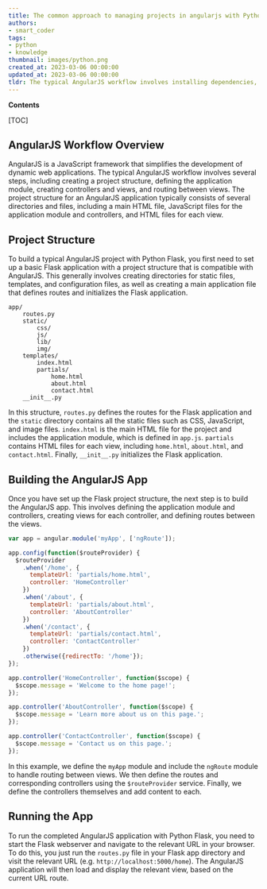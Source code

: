 ```yaml
---
title: The common approach to managing projects in angularjs with Python flask and the associated workflow
authors:
- smart_coder
tags:
- python
- knowledge
thumbnail: images/python.png
created_at: 2023-03-06 00:00:00
updated_at: 2023-03-06 00:00:00
tldr: The typical AngularJS workflow involves installing dependencies, setting up routing, designing and implementing views, and integrating with a Python Flask backend using RESTful APIs.
---
```


**Contents**

[TOC]

## AngularJS Workflow Overview

AngularJS is a JavaScript framework that simplifies the development of dynamic web applications. The typical AngularJS workflow involves several steps, including creating a project structure, defining the application module, creating controllers and views, and routing between views. The project structure for an AngularJS application typically consists of several directories and files, including a main HTML file, JavaScript files for the application module and controllers, and HTML files for each view.

## Project Structure

To build a typical AngularJS project with Python Flask, you first need to set up a basic Flask application with a project structure that is compatible with AngularJS. This generally involves creating directories for static files, templates, and configuration files, as well as creating a main application file that defines routes and initializes the Flask application.

```text
app/
    routes.py
    static/
        css/
        js/
        lib/
        img/
    templates/
        index.html
        partials/
            home.html
            about.html
            contact.html
    __init__.py
```

In this structure, `routes.py` defines the routes for the Flask application and the `static` directory contains all the static files such as CSS, JavaScript, and image files. `index.html` is the main HTML file for the project and includes the application module, which is defined in `app.js`. `partials` contains HTML files for each view, including `home.html`, `about.html`, and `contact.html`. Finally, `__init__.py` initializes the Flask application.

## Building the AngularJS App

Once you have set up the Flask project structure, the next step is to build the AngularJS app. This involves defining the application module and controllers, creating views for each controller, and defining routes between the views.

```javascript
var app = angular.module('myApp', ['ngRoute']);

app.config(function($routeProvider) {
  $routeProvider
    .when('/home', {
      templateUrl: 'partials/home.html',
      controller: 'HomeController'
    })
    .when('/about', {
      templateUrl: 'partials/about.html',
      controller: 'AboutController'
    })
    .when('/contact', {
      templateUrl: 'partials/contact.html',
      controller: 'ContactController'
    })
    .otherwise({redirectTo: '/home'});
});

app.controller('HomeController', function($scope) {
  $scope.message = 'Welcome to the home page!';
});

app.controller('AboutController', function($scope) {
  $scope.message = 'Learn more about us on this page.';
});

app.controller('ContactController', function($scope) {
  $scope.message = 'Contact us on this page.';
});
```

In this example, we define the `myApp` module and include the `ngRoute` module to handle routing between views. We then define the routes and corresponding controllers using the `$routeProvider` service. Finally, we define the controllers themselves and add content to each. 

## Running the App

To run the completed AngularJS application with Python Flask, you need to start the Flask webserver and navigate to the relevant URL in your browser. To do this, you just run the `routes.py` file in your Flask app directory and visit the relevant URL (e.g. `http://localhost:5000/home`). The AngularJS application will then load and display the relevant view, based on the current URL route.
